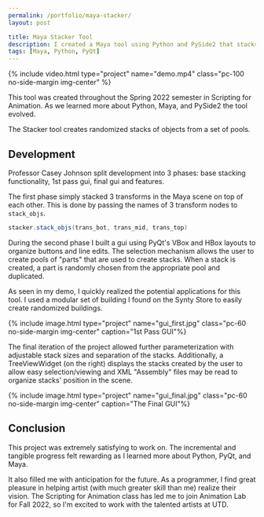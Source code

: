 ```yaml
---
permalink: /portfolio/maya-stacker/
layout: post

title: Maya Stacker Tool
description: I created a Maya tool using Python and PySide2 that stacks objects.
tags: [Maya, Python, PyQt]
---
```


{% include video.html type="project" name="demo.mp4" class="pc-100 no-side-margin img-center" %}

This tool was created throughout the Spring 2022 semester in Scripting for Animation. As we learned more about Python, Maya, and PySide2 the tool evolved.

The Stacker tool creates randomized stacks of objects from a set of pools.

## Development

Professor Casey Johnson split development into 3 phases: base stacking functionality, 1st pass gui, final gui and features.

The first phase simply stacked 3 transforms in the Maya scene on top of each other. This is done by passing the names of 3 transform nodes to `stack_objs`.

```java
stacker.stack_objs(trans_bot, trans_mid, trans_top)
```

During the second phase I built a gui using PyQt's VBox and HBox layouts to organize buttons and line edits. The selection mechanism allows the user to create pools of "parts" that are used to create stacks. When a stack is created, a part is randomly chosen from the appropriate pool and duplicated.

As seen in my demo, I quickly realized the potential applications for this tool. I used a modular set of building I found on the Synty Store to easily create randomized buildings.

{% include image.html type="project" name="gui_first.jpg" class="pc-60 no-side-margin img-center" caption="1st Pass GUI"%}

The final iteration of the project allowed further parameterization with adjustable stack sizes and separation of the stacks. Additionally, a TreeViewWidget (on the right) displays the stacks created by the user to allow easy selection/viewing and XML "Assembly" files may be read to organize stacks' position in the scene.

{% include image.html type="project" name="gui_final.jpg" class="pc-60 no-side-margin img-center" caption="The Final GUI"%}

## Conclusion

This project was extremely satisfying to work on. The incremental and tangible progress felt rewarding as I learned more about Python, PyQt, and Maya.

It also filled me with anticipation for the future. As a programmer, I find great pleasure in helping artist (with much greater skill than me) realize their vision. The Scripting for Animation class has led me to join Animation Lab for Fall 2022, so I'm excited to work with the talented artists at UTD.
